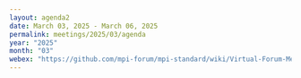 ```yaml
---
layout: agenda2
date: March 03, 2025 - March 06, 2025
permalink: meetings/2025/03/agenda
year: "2025"
month: "03"
webex: "https://github.com/mpi-forum/mpi-standard/wiki/Virtual-Forum-Meeting-Information"
---
```


